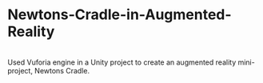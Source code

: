 # Newtons-Cradle-in-Augmented-Reality
<br>
Used Vuforia engine in a Unity project to create an augmented reality mini-project, Newtons Cradle.
<br>
